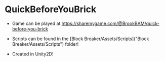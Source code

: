 ﻿# QuickBeforeYouBrick

- Game can be played at https://sharemygame.com/@BrookBAM/quick-before-you-brick

- Scripts can be found in the [Block Breaker/Assets/Scripts]("Block Breaker/Assets/Scripts") folder!

- Created in Unity2D!
